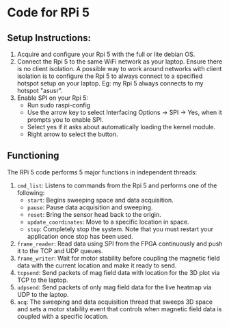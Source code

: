 # Code for RPi 5

## Setup Instructions:
1. Acquire and configure your Rpi 5 with the full or lite debian OS.
2. Connect the Rpi 5 to the same WiFi network as your laptop. Ensure there is no client isolation. A possible way to work around networks with client isolation is to configure the Rpi 5 to always connect to a specified hotspot setup on your laptop. Eg: my Rpi 5 always connects to my hotspot "asusr".
3. Enable SPI on your Rpi 5:
   - Run sudo raspi-config
   - Use the arrow key to select Interfacing Options -> SPI -> Yes, when it prompts you to enable SPI.
   - Select yes if it asks about automatically loading the kernel module.
   - Right arrow to select the <Finish> button.

## Functioning
The RPi 5 code performs 5 major functions in independent threads:
1. `cmd_list`: Listens to commands from the Rpi 5 and performs one of the following:
   - `start`: Begins sweeping space and data acquisition.
   - `pause`: Pause data acquisition and sweeping.
   - `reset`: Bring the sensor head back to the origin.
   - `update_coordinates`: Move to a specific location in space.
   - `stop`: Completely stop the system. Note that you must restart your application once stop has been used. 
3. `frame_reader`: Read data using SPI from the FPGA continuously and push it to the TCP and UDP queues.
4. `frame_writer`: Wait for motor stability before coupling the magnetic field data with the current location and make it ready to send.
5. `tcpsend`: Send packets of mag field data with location for the 3D plot via TCP to the laptop.
6. `udpsend`: Send packets of only mag field data for the live heatmap via UDP to the laptop.
7. `acq`: The sweeping and data acquisition thread that sweeps 3D space and sets a motor stability event that controls when magnetic field data is coupled with a specific location.


